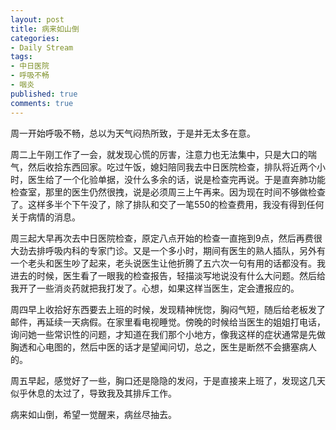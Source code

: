 ```yaml
---
layout: post
title: 病来如山倒
categories:
- Daily Stream
tags:
- 中日医院
- 呼吸不畅
- 咽炎
published: true
comments: true
---
```

<p>周一开始呼吸不畅，总以为天气闷热所致，于是并无太多在意。</p>

<p>周二上午刚工作了一会，就发现心慌的厉害，注意力也无法集中，只是大口的喘气，然后收拾东西回家。吃过午饭，媳妇陪同我去中日医院检查，排队将近两个小时，医生给了一个化验单据，没什么多余的话，说是检查完再说。于是直奔肺功能检查室，那里的医生仍然很拽，说是必须周三上午再来。因为现在时间不够做检查了。这样多半个下午没了，除了排队和交了一笔550的检查费用，我没有得到任何关于病情的消息。</p>

<p>周三起大早再次去中日医院检查，原定八点开始的检查一直拖到9点，然后再费很大劲去排呼吸内科的专家门诊。又是一个多小时，期间有医生的熟人插队，另外有一个老头和医生吵了起来，老头说医生让他折腾了五六次一句有用的话都没有。我进去的时候，医生看了一眼我的检查报告，轻描淡写地说没有什么大问题。然后给我开了一些消炎药就把我打发了。心想，如果这样当医生，定会遭报应的。</p>

<p>周四早上收拾好东西要去上班的时候，发现精神恍惚，胸闷气短，随后给老板发了邮件，再延续一天病假。在家里看电视睡觉。傍晚的时候给当医生的姐姐打电话，询问她一些常识性的问题，才知道在我们那个小地方，像我这样的症状通常是先做胸透和心电图的，然后中医的话才是望闻问切，总之，医生是断然不会搪塞病人的。</p>

<p>周五早起，感觉好了一些，胸口还是隐隐的发闷，于是直接来上班了，发现这几天似乎休息的太过了，导致我及其排斥工作。</p>

<p>病来如山倒，希望一觉醒来，病丝尽抽去。</p>
